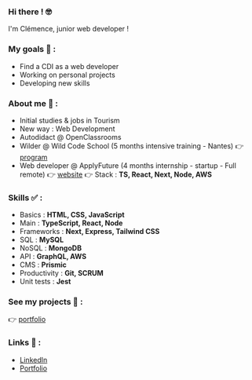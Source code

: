### Hi there ! 🤓
<p>I'm Clémence, junior web developer !</p>

### My goals 🎯 :
* Find a CDI as a web developer
* Working on personal projects
* Developing new skills

### About me 👩 :
* Initial studies & jobs in Tourism
* New way : Web Development
* Autodidact @ OpenClassrooms
* Wilder @ Wild Code School (5 months intensive training - Nantes) 👉 [program](https://www.wildcodeschool.com/en-GB/courses/web-development-course-full-time/nantes)
* Web developer @ ApplyFuture (4 months internship - startup - Full remote) 👉 [website](https://www.applyfuture.com/fr) 👉 Stack : **TS, React, Next, Node, AWS**

### Skills ✅ :
* Basics : **HTML, CSS, JavaScript**
* Main : **TypeScript, React, Node**
* Frameworks : **Next, Express, Tailwind CSS**
* SQL : **MySQL**
* NoSQL : **MongoDB**
* API : **GraphQL, AWS**
* CMS : **Prismic**
* Productivity : **Git, SCRUM**
* Unit tests : **Jest**

### See my projects 🚀 :
👉 [portfolio](https://clemence-pirault.vercel.app/portfolio)

### Links 🔗 :
* [LinkedIn](https://www.linkedin.com/in/clemence-pirault/)
* [Portfolio](https://clemence-pirault.vercel.app/)
